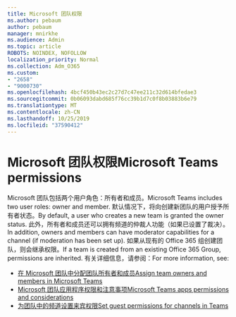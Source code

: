 ```yaml
---
title: Microsoft 团队权限
ms.author: pebaum
author: pebaum
manager: mnirkhe
ms.audience: Admin
ms.topic: article
ROBOTS: NOINDEX, NOFOLLOW
localization_priority: Normal
ms.collection: Adm_O365
ms.custom:
- "2658"
- "9000730"
ms.openlocfilehash: 4bcf450b43ec2c27d7c47ee211c32d614bfedae3
ms.sourcegitcommit: 0b06093dabd685f76cc39b1d7c0f8b03883b6e79
ms.translationtype: MT
ms.contentlocale: zh-CN
ms.lasthandoff: 10/25/2019
ms.locfileid: "37590412"
---
```

# <a name="microsoft-teams-permissions"></a><span data-ttu-id="d39e4-102">Microsoft 团队权限</span><span class="sxs-lookup"><span data-stu-id="d39e4-102">Microsoft Teams permissions</span></span>

<span data-ttu-id="d39e4-103">Microsoft 团队包括两个用户角色：所有者和成员。</span><span class="sxs-lookup"><span data-stu-id="d39e4-103">Microsoft Teams includes two user roles: owner and member.</span></span> <span data-ttu-id="d39e4-104">默认情况下，将向创建新团队的用户授予所有者状态。</span><span class="sxs-lookup"><span data-stu-id="d39e4-104">By default, a user who creates a new team is granted the owner status.</span></span> <span data-ttu-id="d39e4-105">此外，所有者和成员还可以拥有频道的仲裁人功能（如果已设置了裁决）。</span><span class="sxs-lookup"><span data-stu-id="d39e4-105">In addition, owners and members can have moderator capabilities for a channel (if moderation has been set up).</span></span> <span data-ttu-id="d39e4-106">如果从现有的 Office 365 组创建团队，则会继承权限。</span><span class="sxs-lookup"><span data-stu-id="d39e4-106">If a team is created from an existing Office 365 Group, permissions are inherited.</span></span> <span data-ttu-id="d39e4-107">有关详细信息，请参阅：</span><span class="sxs-lookup"><span data-stu-id="d39e4-107">For more information, see:</span></span>

- [<span data-ttu-id="d39e4-108">在 Microsoft 团队中分配团队所有者和成员</span><span class="sxs-lookup"><span data-stu-id="d39e4-108">Assign team owners and members in Microsoft Teams</span></span>](https://docs.microsoft.com/microsoftteams/assign-roles-permissions)
- [<span data-ttu-id="d39e4-109">Microsoft 团队应用程序权限和注意事项</span><span class="sxs-lookup"><span data-stu-id="d39e4-109">Microsoft Teams apps permissions and considerations</span></span>](https://docs.microsoft.com/microsoftteams/app-permissions)
- [<span data-ttu-id="d39e4-110">为团队中的频道设置来宾权限</span><span class="sxs-lookup"><span data-stu-id="d39e4-110">Set guest permissions for channels in Teams</span></span>](https://support.office.com/article/4756c468-2746-4bfd-a582-736d55fcc169)

